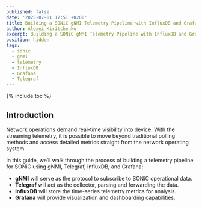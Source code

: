```yaml
---
published: false
date: '2025-07-01 17:51 +0200'
title: Building a SONiC gNMI Telemetry Pipeline with InfluxDB and Grafana
author: Alexei Kiritchenko
excerpt: Building a SONiC gNMI Telemetry Pipeline with InfluxDB and Grafana
position: hidden
tags:
  - sonic
  - gnmi
  - telemetry
  - InfluxDB
  - Grafana
  - Telegraf
---
```


{% include toc %}

## Introduction

Network operations demand real-time visibility into device. With the streaming telemetry, it is possible to move beyond traditional polling methods and access detailed metrics straight from the network operating system. 

In this guide, we’ll walk through the process of building a telemetry pipeline for SONiC using gNMI, Telegraf, InfluxDB, and Grafana:

 - **gNMI** will serve as the protocol to subscribe to SONiC operational data.
 - **Telegraf** will act as the collector, parsing and forwarding the data.
 - **InfluxDB** will store the time-series telemetry metrics for analysis.
 - **Grafana** will provide visualization and dashboarding capabilities.
